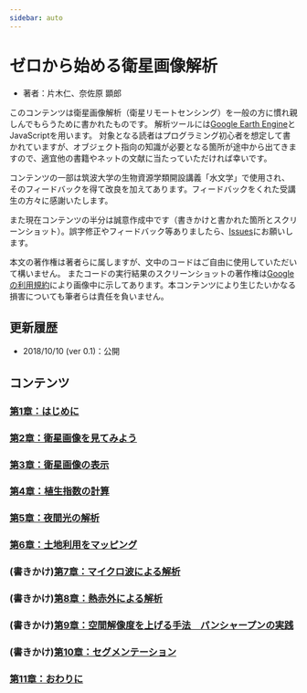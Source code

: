 ```yaml
---
sidebar: auto
---
```


# ゼロから始める衛星画像解析
- 著者：片木仁、奈佐原 顕郎

このコンテンツは衛星画像解析（衛星リモートセンシング）を一般の方に慣れ親しんでもらうために書かれたものです。
解析ツールには[Google Earth Engine](https://earthengine.google.com/)とJavaScriptを用います。
対象となる読者はプログラミング初心者を想定して書かれていますが、オブジェクト指向の知識が必要となる箇所が途中から出てきますので、適宜他の書籍やネットの文献に当たっていただければ幸いです。

コンテンツの一部は筑波大学の生物資源学類開設講義「水文学」で使用され、そのフィードバックを得て改良を加えてあります。フィードバックをくれた受講生の方々に感謝いたします。

また現在コンテンツの半分は誠意作成中です（書きかけと書かれた箇所とスクリーンショット）。誤字修正やフィードバック等ありましたら、[Issues](https://github.com/jkatagi/jkatagi.github.io/issues)にお願いします。

本文の著作権は著者らに属しますが、文中のコードはご自由に使用していただいて構いません。
またコードの実行結果のスクリーンショットの著作権は[Googleの利用規約](https://www.google.com/permissions/geoguidelines/)により画像中に示してあります。本コンテンツにより生じたいかなる損害についても筆者らは責任を負いません。


## 更新履歴
- 2018/10/10 (ver 0.1)：公開

## コンテンツ

### [第1章：はじめに](./chap01/)
### [第2章：衛星画像を見てみよう](./chap02/)
### [第3章：衛星画像の表示](./chap03/)
### [第4章：植生指数の計算](./chap04/)
### [第5章：夜間光の解析](./chap05/)
### [第6章：土地利用をマッピング](./chap06/)
### (書きかけ)[第7章：マイクロ波による解析](./chap07/)
### (書きかけ)[第8章：熱赤外による解析](./chap08/)
### (書きかけ)[第9章：空間解像度を上げる手法　パンシャープンの実践](./chap09/)
### (書きかけ)[第10章：セグメンテーション](./chap10/)
### [第11章：おわりに](./chap11/)
